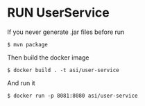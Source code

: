 # RUN UserService
If you never generate .jar files before run 
```
$ mvn package
```

Then build the docker image 
```
$ docker build . -t asi/user-service
```

And run it 
```
$ docker run -p 8081:8080 asi/user-service
```